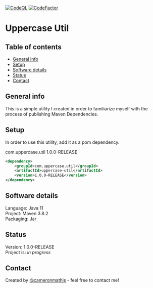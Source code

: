 [![CodeQL](https://github.com/cameronmathis/UppercaseUtil/actions/workflows/codeql-analysis.yaml/badge.svg)](https://github.com/cameronmathis/UppercaseUtil/actions/workflows/codeql-analysis.yaml)
[![CodeFactor](https://www.codefactor.io/repository/github/cameronmathis/UppercaseUtil/badge)](https://www.codefactor.io/repository/github/cameronmathis/UppercaseUtil)

# Uppercase Util

## Table of contents

- [General info](#general-info)
- [Setup](#setup)
- [Software details](#Software-details)
- [Status](#status)
- [Contact](#contact)

## General info

This is a simple utility I created in order to familiarize myself with the process of publishing Maven Dependencies.

## Setup

In order to use this utility, add it as a pom dependency. <br/>

com.uppercase.util 1.0.0-RELEASE

```xml
<dependency>
    <groupId>com.uppercase.util</groupId>
    <artifactId>uppercase-util</artifactId>
    <version>1.0.0-RELEASE</version>
</dependency>
```

## Software details

Language: Java 11 <br/>
Project: Maven 3.8.2 <br/>
Packaging: Jar <br/>

## Status

Version: 1.0.0-RELEASE <br/>
Project is: _in progress_

## Contact

Created by [@cameronmathis](https://github.com/cameronmathis/) - feel free to contact me!

